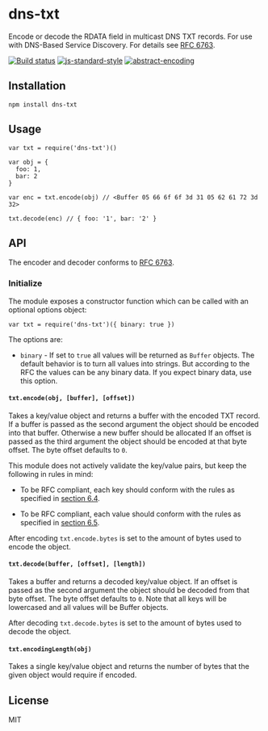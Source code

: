 dns-txt
=======

Encode or decode the RDATA field in multicast DNS TXT records. For use with DNS-Based Service Discovery. For details see [RFC 6763](https://tools.ietf.org/html/rfc6763).

[![Build status](https://travis-ci.org/watson/dns-txt.svg?branch=master)](https://travis-ci.org/watson/dns-txt) [![js-standard-style](https://img.shields.io/badge/code%20style-standard-brightgreen.svg?style=flat)](https://github.com/feross/standard) [![abstract-encoding](https://img.shields.io/badge/abstract--encoding-compliant-brightgreen.svg?style=flat)](https://github.com/mafintosh/abstract-encoding)

Installation
------------

    npm install dns-txt

Usage
-----

    var txt = require('dns-txt')()

    var obj = {
      foo: 1,
      bar: 2
    }

    var enc = txt.encode(obj) // <Buffer 05 66 6f 6f 3d 31 05 62 61 72 3d 32>

    txt.decode(enc) // { foo: '1', bar: '2' }

API
---

The encoder and decoder conforms to [RFC 6763](https://tools.ietf.org/html/rfc6763).

### Initialize

The module exposes a constructor function which can be called with an optional options object:

    var txt = require('dns-txt')({ binary: true })

The options are:

-   `binary` - If set to `true` all values will be returned as `Buffer` objects. The default behavior is to turn all values into strings. But according to the RFC the values can be any binary data. If you expect binary data, use this option.

#### `txt.encode(obj, [buffer], [offset])`

Takes a key/value object and returns a buffer with the encoded TXT record. If a buffer is passed as the second argument the object should be encoded into that buffer. Otherwise a new buffer should be allocated If an offset is passed as the third argument the object should be encoded at that byte offset. The byte offset defaults to `0`.

This module does not actively validate the key/value pairs, but keep the following in rules in mind:

-   To be RFC compliant, each key should conform with the rules as specified in [section 6.4](https://tools.ietf.org/html/rfc6763#section-6.4).

-   To be RFC compliant, each value should conform with the rules as specified in [section 6.5](https://tools.ietf.org/html/rfc6763#section-6.5).

After encoding `txt.encode.bytes` is set to the amount of bytes used to encode the object.

#### `txt.decode(buffer, [offset], [length])`

Takes a buffer and returns a decoded key/value object. If an offset is passed as the second argument the object should be decoded from that byte offset. The byte offset defaults to `0`. Note that all keys will be lowercased and all values will be Buffer objects.

After decoding `txt.decode.bytes` is set to the amount of bytes used to decode the object.

#### `txt.encodingLength(obj)`

Takes a single key/value object and returns the number of bytes that the given object would require if encoded.

License
-------

MIT
